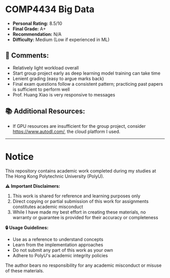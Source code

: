 # COMP4434 Big Data

- **Personal Rating:** 8.5/10
- **Final Grade:** A+
- **Recommendation:** N/A
- **Difficulty:** Medium (Low if experienced in ML)

## 💭 Comments:
- Relatively light workload overall
- Start group project early as deep learning model training can take time
- Lenient grading (easy to argue marks back)
- Final exam questions follow a consistent pattern; practicing past papers is sufficient to perform well
- Prof. Huang Xiao is very responsive to messages

## 📚 Additional Resources:
- If GPU resources are insufficient for the group project, consider https://www.autodl.com/, the cloud platform I used.


---

# Notice

This repository contains academic work completed during my studies at The Hong Kong Polytechnic University (PolyU). 

**⚠️ Important Disclaimers:**
1. This work is shared for reference and learning purposes only
2. Direct copying or partial submission of this work for assignments constitutes academic misconduct
3. While I have made my best effort in creating these materials, no warranty or guarantee is provided for their accuracy or completeness

**🔒 Usage Guidelines:**
- Use as a reference to understand concepts
- Learn from the implementation approaches
- Do not submit any part of this work as your own
- Adhere to PolyU's academic integrity policies

The author bears no responsibility for any academic misconduct or misuse of these materials.
